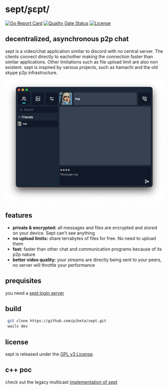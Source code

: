 # sept/ʂɛpt/
[![Go Report Card](https://goreportcard.com/badge/github.com/piheta/sept)](https://goreportcard.com/report/github.com/piheta/sept) [![Quality Gate Status](https://sonarcloud.io/api/project_badges/measure?project=piheta_sept&metric=alert_status)](https://sonarcloud.io/summary/new_code?id=piheta_sept) [![License](https://img.shields.io/badge/License-BSD_3--Clause-blue.svg)](https://opensource.org/licenses/BSD-3-Clause)
## decentralized, asynchronous p2p chat

sept is a video/chat application similar to discord with no central server. The clients connect directly to eachother making the connection faster than similar applications. Other limitations such as file upload limit are also non existent. 
sept is inspired by various projects, such as hamachi and the old skype p2p infrastructure.

![network system diagram](./docs/images/sept.png)

## features
- **private & encrypted:** all messages and files are encrypted and  stored on your device. Sept can't see anything
- **no upload limits:** share terrabytes of files for free. No need to upload them
- **fast:** faster than other chat and communication programs because of its p2p nature
- **better video quality:** your streams are directly being sent to your peers, no server will throttle your performance


## prequisites
you need a [sept login server](https://github.com/piheta/sept-login-server)

## build

 ```sh
  git clone https://github.com/piheta/sept.git
  wails dev
  ```
  
## license
sept is released under the [GPL v3 License](LICENSE).

## c++ poc
check out the legacy multicast [implementation of sept](https://github.com/piheta/sept/tree/legacy)
